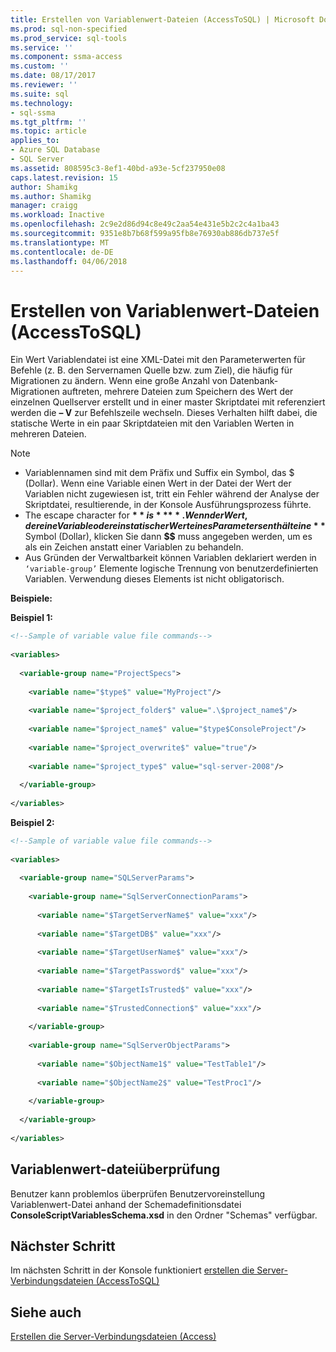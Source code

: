 ```yaml
---
title: Erstellen von Variablenwert-Dateien (AccessToSQL) | Microsoft Docs
ms.prod: sql-non-specified
ms.prod_service: sql-tools
ms.service: ''
ms.component: ssma-access
ms.custom: ''
ms.date: 08/17/2017
ms.reviewer: ''
ms.suite: sql
ms.technology:
- sql-ssma
ms.tgt_pltfrm: ''
ms.topic: article
applies_to:
- Azure SQL Database
- SQL Server
ms.assetid: 808595c3-8ef1-40bd-a93e-5cf237950e08
caps.latest.revision: 15
author: Shamikg
ms.author: Shamikg
manager: craigg
ms.workload: Inactive
ms.openlocfilehash: 2c9e2d86d94c8e49c2aa54e431e5b2c2c4a1ba43
ms.sourcegitcommit: 9351e8b7b68f599a95fb8e76930ab886db737e5f
ms.translationtype: MT
ms.contentlocale: de-DE
ms.lasthandoff: 04/06/2018
---
```

# <a name="creating-variable-value-files-accesstosql"></a>Erstellen von Variablenwert-Dateien (AccessToSQL)
Ein Wert Variablendatei ist eine XML-Datei mit den Parameterwerten für Befehle (z. B. den Servernamen Quelle bzw. zum Ziel), die häufig für Migrationen zu ändern. Wenn eine große Anzahl von Datenbank-Migrationen auftreten, mehrere Dateien zum Speichern des Wert der einzelnen Quellserver erstellt und in einer master Skriptdatei mit referenziert werden die **– V** zur Befehlszeile wechseln. Dieses Verhalten hilft dabei, die statische Werte in ein paar Skriptdateien mit den Variablen Werten in mehreren Dateien.  
  
> [!NOTE]  
> -  Variablennamen sind mit dem Präfix und Suffix ein Symbol, das $ (Dollar). Wenn eine Variable einen Wert in der Datei der Wert der Variablen nicht zugewiesen ist, tritt ein Fehler während der Analyse der Skriptdatei, resultierende, in der Konsole Ausführungsprozess führte.  
> -  The escape character for **$** is **$$**. Wenn der Wert, der eine Variable oder ein statischer Wert eines Parameters enthält eine **$** Symbol (Dollar), klicken Sie dann **$$** muss angegeben werden, um es als ein Zeichen anstatt einer Variablen zu behandeln.  
> -  Aus Gründen der Verwaltbarkeit können Variablen deklariert werden in `‘variable-group’` Elemente logische Trennung von benutzerdefinierten Variablen.  Verwendung dieses Elements ist nicht obligatorisch.  
  
**Beispiele:**  
  
**Beispiel 1:**  
  
```xml  
<!--Sample of variable value file commands-->  
  
<variables>  
  
  <variable-group name="ProjectSpecs">  
  
    <variable name="$type$" value="MyProject"/>  
  
    <variable name="$project_folder$" value=".\$project_name$"/>  
  
    <variable name="$project_name$" value="$type$ConsoleProject"/>  
  
    <variable name="$project_overwrite$" value="true"/>  
  
    <variable name="$project_type$" value="sql-server-2008"/>  
  
  </variable-group>  
  
</variables>  
```  
**Beispiel 2:**  
  
```xml  
<!--Sample of variable value file commands-->  
  
<variables>  
  
  <variable-group name="SQLServerParams">  
  
    <variable-group name="SqlServerConnectionParams">  
  
      <variable name="$TargetServerName$" value="xxx"/>  
  
      <variable name="$TargetDB$" value="xxx"/>  
  
      <variable name="$TargetUserName$" value="xxx"/>  
  
      <variable name="$TargetPassword$" value="xxx"/>  
  
      <variable name="$TargetIsTrusted$" value="xxx"/>  
  
      <variable name="$TrustedConnection$" value="xxx"/>  
  
    </variable-group>  
  
    <variable-group name="SqlServerObjectParams">  
  
      <variable name="$ObjectName1$" value="TestTable1"/>  
  
      <variable name="$ObjectName2$" value="TestProc1"/>  
  
    </variable-group>  
  
  </variable-group>  
  
</variables>  
```  
  
## <a name="variable-value-file-validation"></a>Variablenwert-dateiüberprüfung  
Benutzer kann problemlos überprüfen Benutzervoreinstellung Variablenwert-Datei anhand der Schemadefinitionsdatei **ConsoleScriptVariablesSchema.xsd** in den Ordner "Schemas" verfügbar.  
  
## <a name="next-step"></a>Nächster Schritt  
Im nächsten Schritt in der Konsole funktioniert [erstellen die Server-Verbindungsdateien &#40;AccessToSQL&#41;](../../ssma/access/creating-the-server-connection-files-accesstosql.md)  
  
## <a name="see-also"></a>Siehe auch  
[Erstellen die Server-Verbindungsdateien (Access)](http://msdn.microsoft.com/829153be-aa8e-4162-87e8-69882feecf19)  
  
